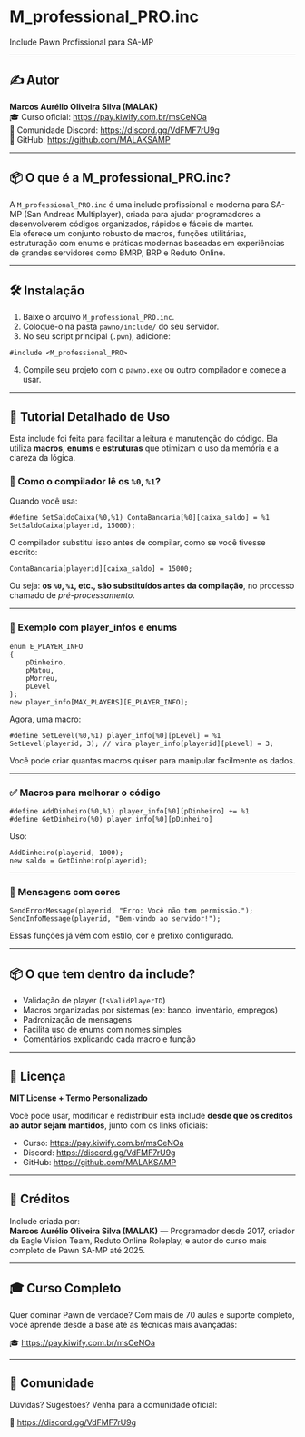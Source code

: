 
# M_professional_PRO.inc

Include Pawn Profissional para SA-MP

---

## ✍️ Autor

**Marcos Aurélio Oliveira Silva (MALAK)**  
🎓 Curso oficial: https://pay.kiwify.com.br/msCeNOa  
💬 Comunidade Discord: https://discord.gg/VdFMF7rU9g  
🧠 GitHub: https://github.com/MALAKSAMP

---

## 📦 O que é a M_professional_PRO.inc?

A `M_professional_PRO.inc` é uma include profissional e moderna para SA-MP (San Andreas Multiplayer), criada para ajudar programadores a desenvolverem códigos organizados, rápidos e fáceis de manter.  
Ela oferece um conjunto robusto de macros, funções utilitárias, estruturação com enums e práticas modernas baseadas em experiências de grandes servidores como BMRP, BRP e Reduto Online.

---

## 🛠️ Instalação

1. Baixe o arquivo `M_professional_PRO.inc`.
2. Coloque-o na pasta `pawno/include/` do seu servidor.
3. No seu script principal (`.pwn`), adicione:
```pawn
#include <M_professional_PRO>
```
4. Compile seu projeto com o `pawno.exe` ou outro compilador e comece a usar.

---

## 📘 Tutorial Detalhado de Uso

Esta include foi feita para facilitar a leitura e manutenção do código. Ela utiliza **macros**, **enums** e **estruturas** que otimizam o uso da memória e a clareza da lógica.

### 🧠 Como o compilador lê os `%0`, `%1`?

Quando você usa:

```pawn
#define SetSaldoCaixa(%0,%1) ContaBancaria[%0][caixa_saldo] = %1
SetSaldoCaixa(playerid, 15000);
```

O compilador substitui isso antes de compilar, como se você tivesse escrito:

```pawn
ContaBancaria[playerid][caixa_saldo] = 15000;
```

Ou seja: **os `%0`, `%1`, etc., são substituídos antes da compilação**, no processo chamado de *pré-processamento*.

---

### 🧩 Exemplo com player_infos e enums

```pawn
enum E_PLAYER_INFO
{
    pDinheiro,
    pMatou,
    pMorreu,
    pLevel
};
new player_info[MAX_PLAYERS][E_PLAYER_INFO];
```

Agora, uma macro:

```pawn
#define SetLevel(%0,%1) player_info[%0][pLevel] = %1
SetLevel(playerid, 3); // vira player_info[playerid][pLevel] = 3;
```

Você pode criar quantas macros quiser para manipular facilmente os dados.

---

### ✅ Macros para melhorar o código

```pawn
#define AddDinheiro(%0,%1) player_info[%0][pDinheiro] += %1
#define GetDinheiro(%0) player_info[%0][pDinheiro]
```

Uso:

```pawn
AddDinheiro(playerid, 1000);
new saldo = GetDinheiro(playerid);
```

---

### 💬 Mensagens com cores

```pawn
SendErrorMessage(playerid, "Erro: Você não tem permissão.");
SendInfoMessage(playerid, "Bem-vindo ao servidor!");
```

Essas funções já vêm com estilo, cor e prefixo configurado.

---

## 📦 O que tem dentro da include?

- Validação de player (`IsValidPlayerID`)
- Macros organizadas por sistemas (ex: banco, inventário, empregos)
- Padronização de mensagens
- Facilita uso de enums com nomes simples
- Comentários explicando cada macro e função

---

## 📄 Licença

**MIT License + Termo Personalizado**

Você pode usar, modificar e redistribuir esta include **desde que os créditos ao autor sejam mantidos**, junto com os links oficiais:

- Curso: https://pay.kiwify.com.br/msCeNOa  
- Discord: https://discord.gg/VdFMF7rU9g  
- GitHub: https://github.com/MALAKSAMP

---

## 🧠 Créditos

Include criada por:  
**Marcos Aurélio Oliveira Silva (MALAK)** — Programador desde 2017, criador da Eagle Vision Team, Reduto Online Roleplay, e autor do curso mais completo de Pawn SA-MP até 2025.

---

## 🎓 Curso Completo

Quer dominar Pawn de verdade? Com mais de 70 aulas e suporte completo, você aprende desde a base até as técnicas mais avançadas:

🎓 https://pay.kiwify.com.br/msCeNOa

---

## 📢 Comunidade

Dúvidas? Sugestões? Venha para a comunidade oficial:

💬 https://discord.gg/VdFMF7rU9g

